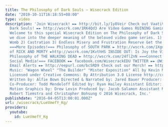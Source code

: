```yaml
---
title: The Philosophy of Dark Souls – Wisecrack Edition
date: "2019-10-11T16:18:55+08:00"
type: video
description: 'Join Wisecrack! ►► http://bit.ly/1y8Veir Check out VaatiVidya for more
  Dark Souls! ►► http://wscrk.com/1RK4Qd3 Are Video Games RUINING Gaming? ► http://wscrk.com/1ZNZstW
  Welcome to this special Wisecrack Edition on The Philosophy of Dark Souls, where
  we dive into the deeper meaning of the beloved video game series. 1) Back to the
  Womb 2) Castration 3) Endless Misery and Frustration Reserve Get the Game! ► http://amzn.to/1XuySak
  ===More Episodes!=== Philosophy of SOUTH PARK ► http://wscrk.com/1Xgd56C Philosophy
  of RICK AND MORTY ►http://wscrk.com/1KvthHS INSIDE OUT: Is Joy the Villain? ► http://wscrk.com/24qinyg
  Philosophy of THE WALKING DEAD ► http://wscrk.com/24flZnN ===Connect with us on
  Social Media!=== FACEBOOK ►► facebook.com/WisecrackEDU TWITTER ►► @Wisecrack Get
  Email Alerts ►► http://eepurl.com/bcSRD9 Check out our Merch! ►► http://www.wisecrack.co/store
  Music: "Wagon Wheel" "The Builder" "Mister Exposition" All by Kevin MacLeod (incompetech.com)
  Licensed under Creative Commons: By Attribution 3.0 License http://creativecommons.org/licenses/by/3.0/
  Written by: Alfie Bown Directed & Narrated by: Jared Bauer Producer: Jacob Salamon
  Co-Producer: Todd Mendeloff Edited by: Ryan Hailey Assistant Editor: Andrew Nishimura
  Motion Graphics by: Drew Levin Produced by: Jacob Salamon Assistant Music Supervisors:
  Robert Tiemstra and Christopher Bohsung © 2016 Wisecrack, Inc.'
publishdate: "2016-04-05T13:00:01.000Z"
url: /wisecrack/LueVmefY_Kg/
providers:
  youtube:
    id: LueVmefY_Kg
---
```

